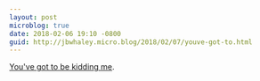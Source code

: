 ```yaml
---
layout: post
microblog: true
date: 2018-02-06 19:10 -0800
guid: http://jbwhaley.micro.blog/2018/02/07/youve-got-to.html
---
```

[You've got to be kidding me](https://www.washingtonpost.com/politics/trumps-marching-orders-to-the-pentagon-plan-a-grand-military-parade/2018/02/06/9e19ca88-0b55-11e8-8b0d-891602206fb7_story.html?utm_term=.95a87708ce55).

